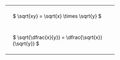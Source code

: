 #  
<br>
<style type="text/css">
#T_0edc3 th.col_heading {
  text-align: left;
  font-size: 1em;
}
#T_0edc3 td {
  text-align: left;
  font-size: 1em;
  padding: 1.5em;
}
#T_0edc3_row0_col0, #T_0edc3_row1_col0 {
  width: 300px;
  white-space: pre-wrap;
}
</style>
<table id="T_0edc3">
  <thead>
  </thead>
  <tbody>
    <tr>
      <td id="T_0edc3_row0_col0" class="data row0 col0" >$ \sqrt{xy} = \sqrt{x} \times \sqrt{y} $</td>
    </tr>
    <tr>
      <td id="T_0edc3_row1_col0" class="data row1 col0" >$ \sqrt{\dfrac{x}{y}} = \dfrac{\sqrt{x}}{\sqrt{y}} $</td>
    </tr>
  </tbody>
</table>
